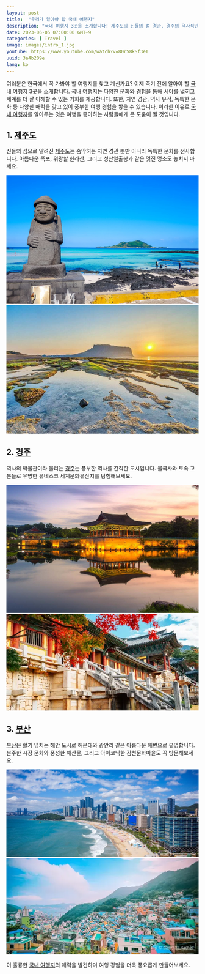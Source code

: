 ```yaml
---
layout: post
title:  "우리가 알아야 할 국내 여행지"
description: "국내 여행지 3곳을 소개합니다! 제주도의 신들의 섬 경관, 경주의 역사적인 박물관, 부산의 활기 넘치는 시장과 아름다운 해변을 만나보세요. #한국여행지 #제주도 #경주 #부산 #자연경관 #역사유적 #독특한문화 #국내여행"
date: 2023-06-05 07:00:00 GMT+9
categories: [ Travel ]
image: images/intro_1.jpg
youtube: https://www.youtube.com/watch?v=80rS8kSf3eI
uuid: 3a4b209e
lang: ko
---
```


여러분은 한국에서 꼭 가봐야 할 여행지를 찾고 계신가요? 이제 죽기 전에 알아야 할 [국내 여행지][topic] 3곳을 소개합니다. [국내 여행지][topic]는 다양한 문화와 경험을 통해 시야를 넓히고 세계를 더 잘 이해할 수 있는 기회를 제공합니다. 또한, 자연 경관, 역사 유적, 독특한 문화 등 다양한 매력을 갖고 있어 풍부한 여행 경험을 쌓을 수 있습니다. 이러한 이유로 [국내 여행지][topic]를 알아두는 것은 여행을 좋아하는 사람들에게 큰 도움이 될 것입니다.

## 1. [제주도][main1]

신들의 섬으로 알려진 [제주도][main1]는 숨막히는 자연 경관 뿐만 아니라 독특한 문화를 선사합니다. 아름다운 폭포, 위광할 한라산, 그리고 성산일출봉과 같은 멋진 명소도 놓치지 마세요.

![1_1.jpg](images/1_1.jpg)
![1_2.jpg](images/1_2.jpg)

## 2. [경주][main2]

역사의 박물관이라 불리는 [경주][main2]는 풍부한 역사를 간직한 도시입니다. 불국사와 토속 고분들로 유명한 유네스코 세계문화유산지를 탐험해보세요.

![2_1.jpg](images/2_1.jpg)
![2_2.webp](images/2_2.webp)

## 3. [부산][main3]

[부산][main3]은 활기 넘치는 해안 도시로 해운대와 광안리 같은 아름다운 해변으로 유명합니다. 분주한 시장 문화와 풍성한 해산물, 그리고 아이코닉한 감천문화마을도 꼭 방문해보세요.

![3_1.jpg](images/3_1.jpg)
![3_2.webp](images/3_2.webp)


이 훌륭한 [국내 여행지][topic]의 매력을 발견하며 여행 경험을 더욱 풍요롭게 만들어보세요.

[topic]: https://www.google.com/search?q=국내여행지
[main1]: https://www.google.com/search?q=제주도
[main2]: https://www.google.com/search?q=경주
[main3]: https://www.google.com/search?q=부산